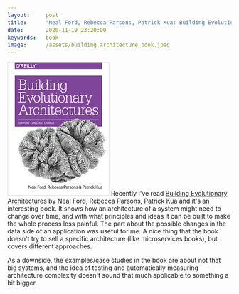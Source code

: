 ```yaml
---
layout:     post
title:      "Neal Ford, Rebecca Parsons, Patrick Kua: Building Evolutionary Architectures"
date:       2020-11-19 23:20:00
keywords:   book
image:      /assets/building_architecture_book.jpeg
---
```


![book cover white](/assets/building_architecture_book.jpeg) Recently I've read [Building Evolutionary Architectures by Neal Ford, Rebecca Parsons, Patrick Kua](https://www.oreilly.com/library/view/building-evolutionary-architectures/9781491986356/)
and it's an interesting book. It shows how an architecture of a system
might need to change over time, and with what principles and ideas it can be built
to make the whole process less painful. The part about the possible changes in
the data side of an application was useful for me. A nice thing
that the book doesn't try to sell a specific architecture (like microservices books),
but covers different approaches.

As a downside, the examples/case studies in the book are about not that big systems, and the idea of testing and automatically measuring architecture complexity
doesn't sound that much applicable to something a bit bigger.
